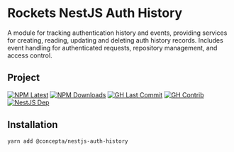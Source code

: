 # Rockets NestJS Auth History

A module for tracking authentication history and events, providing services for creating, reading, updating and deleting auth history records. Includes event handling for authenticated requests, repository management, and access control.

## Project

[![NPM Latest](https://img.shields.io/npm/v/@concepta/nestjs-auth-history)](https://www.npmjs.com/package/@concepta/nestjs-auth-history)
[![NPM Downloads](https://img.shields.io/npm/dw/@conceptadev/nestjs-auth-history)](https://www.npmjs.com/package/@concepta/nestjs-auth-history)
[![GH Last Commit](https://img.shields.io/github/last-commit/conceptadev/rockets?logo=github)](https://github.com/conceptadev/rockets)
[![GH Contrib](https://img.shields.io/github/contributors/conceptadev/rockets?logo=github)](https://github.com/conceptadev/rockets/graphs/contributors)
[![NestJS Dep](https://img.shields.io/github/package-json/dependency-version/conceptadev/rockets/@nestjs/common?label=NestJS&logo=nestjs&filename=packages%2Fnestjs-core%2Fpackage.json)](https://www.npmjs.com/package/@nestjs/common)

## Installation

`yarn add @concepta/nestjs-auth-history`
